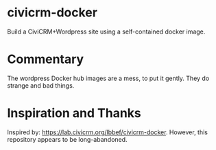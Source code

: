 # civicrm-docker

Build a CiviCRM+Wordpress site using a self-contained docker image.

# Commentary

The wordpress Docker hub images are a mess, to put it gently. They do strange and bad things.

# Inspiration and Thanks

Inspired by: https://lab.civicrm.org/lbbef/civicrm-docker. However, this repository appears to be long-abandoned.